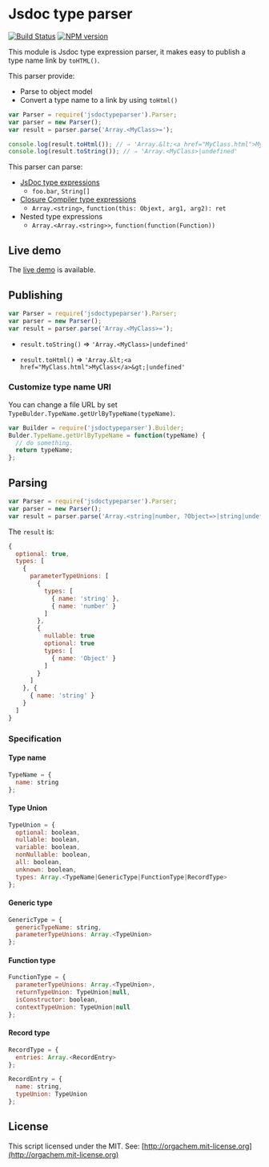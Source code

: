 # Jsdoc type parser
[![Build Status](https://travis-ci.org/Kuniwak/jsdoctypeparser.svg?branch=master)](https://travis-ci.org/Kuniwak/jsdoctypeparser)
[![NPM version](https://badge.fury.io/js/jsdoctypeparser.svg)](http://badge.fury.io/js/jsdoctypeparser)

This module is Jsdoc type expression parser, it makes easy to publish a type name link by `toHTML()`.

This parser provide:

* Parse to object model
* Convert a type name to a link by using `toHtml()`

```javascript
var Parser = require('jsdoctypeparser').Parser;
var parser = new Parser();
var result = parser.parse('Array.<MyClass>=');

console.log(result.toHtml()); // ⇒ 'Array.&lt;<a href="MyClass.html">MyClass</a>&gt;|undefined'
console.log(result.toString()); // ⇒ 'Array.<MyClass>|undefined'
```

This parser can parse:

* [JsDoc type expressions](https://code.google.com/p/jsdoc-toolkit/wiki/TagParam)
  * `foo.bar`, `String[]`
* [Closure Compiler type expressions](https://developers.google.com/closure/compiler/docs/js-for-compiler)
  * `Array.<string>`, `function(this: Objext, arg1, arg2): ret`
* Nested type expressions
  * `Array.<Array.<string>>`, `function(function(Function))`


## Live demo
The [live demo](http://kuniwak.github.io/jsdoctypeparser/) is available.


## Publishing

```javascript
var Parser = require('jsdoctypeparser').Parser;
var parser = new Parser();
var result = parser.parse('Array.<MyClass>=');
```

* `result.toString()` ⇒ `'Array.<MyClass>|undefined'`

* `result.toHtml()` ⇒ `'Array.&lt;<a href="MyClass.html">MyClass</a>&gt;|undefined'`

### Customize type name URI
You can change a file URL by set `TypeBulder.TypeName.getUrlByTypeName(typeName)`.

```javascript
var Builder = require('jsdoctypeparser').Builder;
Bulder.TypeName.getUrlByTypeName = function(typeName) {
  // do something.
  return typeName;
}; 
```

## Parsing

```javascript
var Parser = require('jsdoctypeparser').Parser;
var parser = new Parser();
var result = parser.parse('Array.<string|number, ?Object=>|string|undefined');
```

The `result` is:

```javascript
{
  optional: true,
  types: [
    {
      parameterTypeUnions: [
        {
          types: [
            { name: 'string' },
            { name: 'number' }
          ]
        },
        {
          nullable: true
          optional: true
          types: [
            { name: 'Object' }
          ]
        }
      ]
    }, {
      { name: 'string' }
    }
  ]
}
```

### Specification

#### Type name
```javascript
TypeName = {
  name: string
};
```

#### Type Union
```javascript
TypeUnion = {
  optional: boolean,
  nullable: boolean,
  variable: boolean,
  nonNullable: boolean,
  all: boolean,
  unknown: boolean,
  types: Array.<TypeName|GenericType|FunctionType|RecordType>
};
```

#### Generic type
```javascript
GenericType = {
  genericTypeName: string,
  parameterTypeUnions: Array.<TypeUnion>
};
```

#### Function type
```javascript
FunctionType = {
  parameterTypeUnions: Array.<TypeUnion>,
  returnTypeUnion: TypeUnion|null,
  isConstructor: boolean,
  contextTypeUnion: TypeUnion|null
};
```

#### Record type
```javascript
RecordType = {
  entries: Array.<RecordEntry>
};

RecordEntry = {
  name: string,
  typeUnion: TypeUnion
};
```


## License
This script licensed under the MIT.
See: [http://orgachem.mit-license.org](http://orgachem.mit-license.org)
